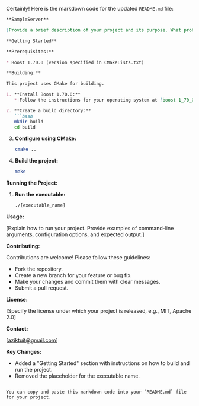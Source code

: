 Certainly! Here is the markdown code for the updated `README.md` file:

```markdown
**SampleServer**

[Provide a brief description of your project and its purpose. What problem does it solve? What are its key features?]

**Getting Started**

**Prerequisites:**

* Boost 1.70.0 (version specified in CMakeLists.txt)

**Building:**

This project uses CMake for building.

1. **Install Boost 1.70.0:**
   * Follow the instructions for your operating system at [boost 1_70_0](https://www.boost.org/users/history/version_1_70_0.html).

2. **Create a build directory:**
   ```bash
   mkdir build
   cd build
   ```

3. **Configure using CMake:**
   ```bash
   cmake ..
   ```

4. **Build the project:**
   ```bash
   make
   ```

**Running the Project:**

1. **Run the executable:**
   ```bash
   ./[executable_name]
   ```

**Usage:**

[Explain how to run your project. Provide examples of command-line arguments, configuration options, and expected output.]

**Contributing:**

Contributions are welcome! Please follow these guidelines:

* Fork the repository.
* Create a new branch for your feature or bug fix.
* Make your changes and commit them with clear messages.
* Submit a pull request.

**License:**

[Specify the license under which your project is released, e.g., MIT, Apache 2.0]

**Contact:**

[aziktuit@gmail.com]

**Key Changes:**

* Added a "Getting Started" section with instructions on how to build and run the project.
* Removed the placeholder for the executable name.
```

You can copy and paste this markdown code into your `README.md` file for your project.
